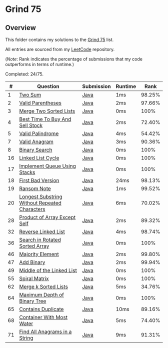 # Grind 75

## Overview
This folder contains my solutions to the [Grind 75](https://www.techinterviewhandbook.org/grind75/) list.

All entries are sourced from my [LeetCode](https://github.com/shumarb/leetcode) repository.

(*Note*: Rank indicates the percentage of submissions that my code outperforms in terms of runtime.)

Completed: 24/75.

| #  | Question                                                                                                                                     | Submission                                                                                                              | Runtime | Rank   |
|----|----------------------------------------------------------------------------------------------------------------------------------------------|-------------------------------------------------------------------------------------------------------------------------|---------|--------|
| 1  | [Two Sum](https://leetcode.com/problems/two-sum/description/)                                                                                | [Java](https://github.com/shumarb/leetcode/blob/main/submissions/java/TwoSum.java)                                      | 1ms     | 98.25% |
| 2  | [Valid Parentheses](https://leetcode.com/problems/valid-parentheses/description/)                                                            | [Java](https://github.com/shumarb/leetcode/blob/main/submissions/java/ValidParentheses.java)                            | 2ms     | 97.66% |
| 3  | [Merge Two Sorted Lists](https://leetcode.com/problems/merge-two-sorted-lists/description/)                                                  | [Java](https://github.com/shumarb/leetcode/blob/main/submissions/java/MergeTwoSortedLists.java)                         | 0ms     | 100%   |
| 4  | [Best Time To Buy And Sell Stock](https://leetcode.com/problems/best-time-to-buy-and-sell-stock/description/)                                | [Java](https://github.com/shumarb/leetcode/blob/main/submissions/java/BestTimeToBuyAndSellStock.java)                   | 2ms     | 72.40% |
| 5  | [Valid Palindrome](https://leetcode.com/problems/valid-palindrome/description/)                                                              | [Java](https://github.com/shumarb/leetcode/blob/main/submissions/java/ValidPalindrome.java)                             | 4ms     | 54.42% |
| 7  | [Valid Anagram](https://leetcode.com/problems/valid-anagram/description/)                                                                    | [Java](https://github.com/shumarb/leetcode/blob/main/submissions/java/ValidAnagram.java)                                | 3ms     | 90.36% |
| 8  | [Binary Search](https://leetcode.com/problems/binary-search/description/)                                                                    | [Java](https://github.com/shumarb/leetcode/blob/main/submissions/java/BinarySearch.java)                                | 0ms     | 100%   |
| 16 | [Linked List Cycle](https://leetcode.com/problems/linked-list-cycle/description/)                                                            | [Java](https://github.com/shumarb/leetcode/blob/main/submissions/java/LinkedListCycle.java)                             | 0ms     | 100%   |
| 17 | [Implement Queue Using Stacks](https://leetcode.com/problems/implement-queue-using-stacks/description/)                                      | [Java](https://github.com/shumarb/leetcode/blob/main/submissions/java/ImplementQueueUsingStacks.java)                   | 0ms     | 100%   |
| 18 | [First Bad Version](https://leetcode.com/problems/first-bad-version/description/)                                                            | [Java](https://github.com/shumarb/leetcode/blob/main/submissions/java/FirstBadVersion.java)                             | 24ms    | 98.13% |
| 19 | [Ransom Note](https://leetcode.com/problems/ransom-note/description/)                                                                        | [Java](https://github.com/shumarb/leetcode/blob/main/submissions/java/RansomNote.java)                                  | 1ms     | 99.52% |
| 20 | [Longest Substring Without Repeated Characters](https://leetcode.com/problems/longest-substring-without-repeating-characters/description/)   | [Java](https://github.com/shumarb/leetcode/blob/main/submissions/java/LongestSubstringWithoutRepeatedCharacters.java)   | 6ms     | 70.02% |
| 28 | [Product of Array Except Self](https://leetcode.com/problems/product-of-array-except-self/description/)                                      | [Java](https://github.com/shumarb/leetcode/blob/main/submissions/java/ProductOfArrayExceptSelf.java)                    | 2ms     | 89.32% |
| 32 | [Reverse Linked List](https://leetcode.com/problems/reverse-linked-list/description/)                                                        | [Java](https://github.com/shumarb/leetcode/blob/main/submissions/java/ReverseLinkedList.java)                           | 4ms     | 98.74% |
| 36 | [Search in Rotated Sorted Array](https://leetcode.com/problems/search-in-rotated-sorted-array/description/)                                  | [Java](https://github.com/shumarb/leetcode/blob/main/submissions/java/SearchInRotatedSortedArray.java)                  | 0ms     | 100%   |
| 46 | [Majority Element](https://leetcode.com/problems/majority-element/description/)                                                              | [Java](https://github.com/shumarb/leetcode/blob/main/submissions/java/MajorityElement.java)                             | 2ms     | 99.80% |
| 47 | [Add Binary](https://leetcode.com/problems/add-binary/description/)                                                                          | [Java](https://github.com/shumarb/leetcode/blob/main/submissions/java/AddBinary.java)                                   | 2ms     | 99.94% |
| 49 | [Middle of the Linked List](https://leetcode.com/problems/middle-of-the-linked-list/description/)                                            | [Java](https://github.com/shumarb/leetcode/blob/main/submissions/java/MiddleOfTheLinkedList.java)                       | 0ms     | 100%   |
| 55 | [Spiral Matrix](https://leetcode.com/problems/spiral-matrix/description/)                                                                    | [Java](https://github.com/shumarb/leetcode/blob/main/submissions/java/SpiralMatrix.java)                                | 0ms     | 100%   |
| 62 | [Merge k Sorted Lists](https://leetcode.com/problems/merge-k-sorted-lists/description/)                                                      | [Java](https://github.com/shumarb/leetcode/blob/main/submissions/java/MergeKSortedLists.java)                           | 5ms     | 34.76% |
| 64 | [Maximum Depth of Binary Tree](https://leetcode.com/problems/maximum-depth-of-binary-tree/description/)                                      | [Java](https://github.com/shumarb/leetcode/blob/main/submissions/java/MaximumDepthOfBinaryTree.java)                    | 0ms     | 100%   |
| 65 | [Contains Duplicate](https://leetcode.com/problems/contains-duplicate/description)                                                           | [Java](https://github.com/shumarb/leetcode/blob/main/submissions/java/ContainsDuplicate.java)                           | 10ms    | 89.16% |
| 68 | [Container With Most Water](https://leetcode.com/problems/container-with-most-water/description/)                                            | [Java](https://github.com/shumarb/leetcode/blob/main/submissions/java/ContainerWithMostWater.java)                      | 5ms     | 74.40% |
| 71 | [Find All Anagrams in a String](https://leetcode.com/problems/find-all-anagrams-in-a-string/description/)                                    | [Java](https://github.com/shumarb/leetcode/blob/main/submissions/java/FindAllAnagramsInAString.java)                    | 9ms     | 91.31% |
